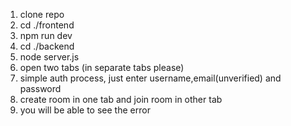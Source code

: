 1. clone repo 
2. cd ./frontend 
3. npm run dev 
4. cd ./backend
5. node server.js
6. open two tabs (in separate tabs please)
7. simple auth process, just enter username,email(unverified) and password
8. create room in one tab and join room in other tab 
9. you will be able to see the error